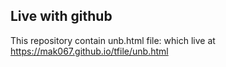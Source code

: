 ## Live with github

This repository contain unb.html file: 
which live at https://mak067.github.io/tfile/unb.html


